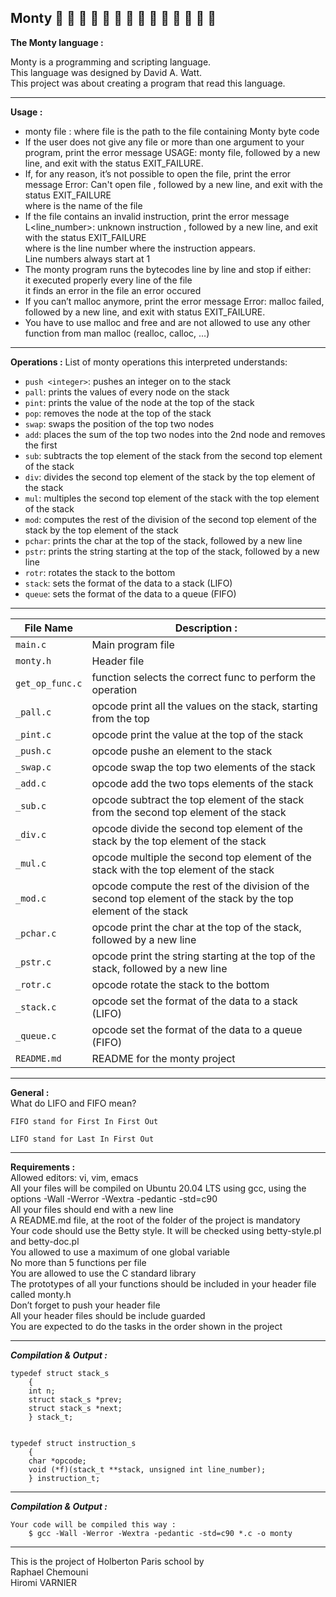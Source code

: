 ## Monty        :railway_car: :train: :train: :train: :train: :train: :train: :train: :train: :train: :train: :train: :train: :train:

**The Monty language :**

Monty is a programming and scripting language. <br>
This language was designed by David A. Watt. <br>
This project was about creating a program that read this language.

---

**Usage :**

- monty file : where file is the path to the file containing Monty byte code<br>
- If the user does not give any file or more than one argument to your program, print the error message USAGE: monty file, followed by a new line, and exit with the status EXIT_FAILURE.<br>
- If, for any reason, it’s not possible to open the file, print the error message Error: Can't open file <file>, followed by a new line, and exit with the status EXIT_FAILURE<br>
  where <file> is the name of the file<br>
- If the file contains an invalid instruction, print the error message L<line_number>: unknown instruction <opcode>, followed by a new line, and exit with the status EXIT_FAILURE<br>
  where is the line number where the instruction appears.<br>
  Line numbers always start at 1<br>
- The monty program runs the bytecodes line by line and stop if either:<br>
  it executed properly every line of the file<br>
  it finds an error in the file an error occured<br>
- If you can’t malloc anymore, print the error message Error: malloc failed, followed by a new line, and exit with status EXIT_FAILURE.<br>
- You have to use malloc and free and are not allowed to use any other function from man malloc (realloc, calloc, …)<br>


---

**Operations :**
List of monty operations this interpreted understands:
- `push <integer>`: pushes an integer on to the stack
- `pall`: prints the values of every node on the stack
- `pint`: prints the value of the node at the top of the stack
- `pop`: removes the node at the top of the stack
- `swap`: swaps the position of the top two nodes
- `add`: places the sum of the top two nodes into the 2nd node and removes the
  first
- `sub`: subtracts the top element of the stack from the second top element of the stack
- `div`: divides the second top element of the stack by the top element of the stack
- `mul`: multiples the second top element of the stack with the top element of the stack
- `mod`: computes the rest of the division of the second top element of the stack by the top element of the stack 
- `pchar`: prints the char at the top of the stack, followed by a new line
- `pstr`: prints the string starting at the top of the stack, followed by a new line
- `rotr`:  rotates the stack to the bottom
- `stack`: sets the format of the data to a stack (LIFO)
- `queue`: sets the format of the data to a queue (FIFO)
---

File Name | Description :
--- | ---
`main.c` | Main program file
`monty.h` | Header file
`get_op_func.c` | function selects the correct func to perform the operation
`_pall.c` | opcode print all the values on the stack, starting from the top
`_pint.c` | opcode print the value at the top of the stack
`_push.c` | opcode pushe an element to the stack
`_swap.c` | opcode swap the top two elements of the stack
`_add.c` | opcode add the two tops elements of the stack
`_sub.c` | opcode subtract the top element of the stack from the second top element of the stack
`_div.c` | opcode divide the second top element of the stack by the top element of the stack
`_mul.c` | opcode multiple the second top element of the stack with the top element of the stack 
`_mod.c` | opcode compute the rest of the division of the second top element of the stack by the top element of the stack  
`_pchar.c` | opcode print the char at the top of the stack, followed by a new line
`_pstr.c` | opcode print the string starting at the top of the stack, followed by a new line
`_rotr.c` | opcode rotate the stack to the bottom
`_stack.c` | opcode set the format of the data to a stack (LIFO)
`_queue.c` | opcode set the format of the data to a queue (FIFO)
`README.md` | README for the monty project
---
**General :**<br>
    What do LIFO and FIFO mean?<br>

    FIFO stand for First In First Out
  
    LIFO stand for Last In First Out
---
**Requirements :**<br>
    Allowed editors: vi, vim, emacs<br>
    All your files will be compiled on Ubuntu 20.04 LTS using gcc, using the options -Wall -Werror -Wextra -pedantic -std=c90<br>
    All your files should end with a new line<br>
    A README.md file, at the root of the folder of the project is mandatory<br>
    Your code should use the Betty style. It will be checked using betty-style.pl and betty-doc.pl<br>
    You allowed to use a maximum of one global variable<br>
    No more than 5 functions per file<br>
    You are allowed to use the C standard library<br>
    The prototypes of all your functions should be included in your header file called monty.h<br>
    Don’t forget to push your header file<br>
    All your header files should be include guarded<br>
    You are expected to do the tasks in the order shown in the project<br>

---
***Compilation & Output :***
 
    typedef struct stack_s
        {
        int n;
        struct stack_s *prev;
        struct stack_s *next;
        } stack_t;
   

    typedef struct instruction_s
        {
        char *opcode;
        void (*f)(stack_t **stack, unsigned int line_number);
        } instruction_t;
   

---
***Compilation & Output :***

    Your code will be compiled this way : 
        $ gcc -Wall -Werror -Wextra -pedantic -std=c90 *.c -o monty

---
This is the project of Holberton Paris school by<br>
Raphael Chemouni<br>
Hiromi VARNIER<br>
